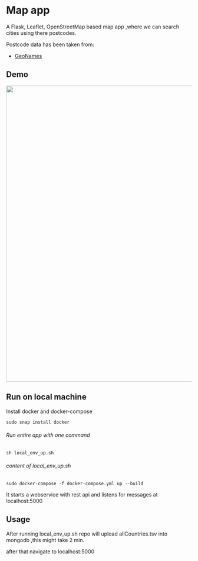# Map app 

A Flask, Leaflet, OpenStreetMap based map app ,where we can search cities using there postcodes.

Postcode data has been taken from:

* [GeoNames](http://download.geonames.org/export/zip/)

## Demo

<p align="center">
   <img src="https://github.com/jitendrasinghiitg/dockerised-OSM-Flask-App/raw/master/app/static/demo.gif" width="800">
</p>

## Run on local machine
Install docker and docker-compose
```
sudo snap install docker
```
###### Run entire app with one command 
```
sh local_env_up.sh
```
###### content of local_env_up.sh
```
sudo docker-compose -f docker-compose.yml up --build
```

It starts a webservice with rest api and listens for messages at localhost:5000


## Usage

After running local_env_up.sh repo will upload allCountries.tsv into mongodb ,this might take 2 min.

after that navigate to localhost:5000


